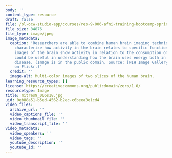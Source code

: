 ```yaml
---
body: ''
content_type: resource
draft: false
file: /ol-ocw-studio-app/courses/res-9-006-afni-training-bootcamp-spring-2018/mitres9_006s18.jpg
file_size: 84876
file_type: image/jpeg
image_metadata:
  caption: 'Researchers are able to combine human brain imaging techniques to better
    characterize how activity in the brain relates to specific functions. The side-by-side
    images of the brain show activity in relation to the consumption of glucose, which
    could be useful in understanding how the brain uses energy both in health and
    disease. (Image is in the public domain. Source: [NIH Image Gallery](https://www.flickr.com/photos/nihgov/46586899454/)
    on Flickr.)'
  credit: ''
  image-alt: Multi-color images of two slices of the human brain.
learning_resource_types: []
license: https://creativecommons.org/publicdomain/zero/1.0/
resourcetype: Image
title: mitres9_006s18.jpg
uid: 0eb88a51-b5ed-4562-b2ec-c6beea3e1cd4
video_files:
  archive_url: ''
  video_captions_file: ''
  video_thumbnail_file: ''
  video_transcript_file: ''
video_metadata:
  video_speakers: ''
  video_tags: ''
  youtube_description: ''
  youtube_id: ''
---
```

